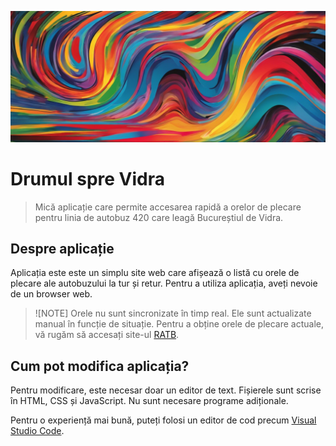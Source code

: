![Abstract art. Colorful. Power](./assets/github-featured-image.png)

# Drumul spre Vidra

> Mică aplicație care permite accesarea rapidă a orelor de plecare pentru linia de autobuz 420 care leagă Bucureștiul de Vidra.

## Despre aplicație

Aplicația este este un simplu site web care afișează o listă cu orele de plecare ale autobuzului la tur și retur. Pentru a utiliza aplicația, aveți nevoie de un browser web.

> ![NOTE]
> Orele nu sunt sincronizate în timp real. Ele sunt actualizate manual în funcție de situație. Pentru a obține orele de plecare actuale, vă rugăm să accesați site-ul [RATB](http://www.ratb.ro/).

## Cum pot modifica aplicația?

Pentru modificare, este necesar doar un editor de text. Fișierele sunt scrise în HTML, CSS și JavaScript. Nu sunt necesare programe adiționale.

Pentru o experiență mai bună, puteți folosi un editor de cod precum [Visual Studio Code](https://code.visualstudio.com/).

